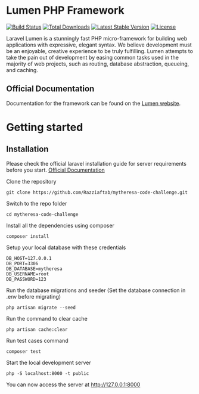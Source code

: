 # Lumen PHP Framework

[![Build Status](https://travis-ci.org/laravel/lumen-framework.svg)](https://travis-ci.org/laravel/lumen-framework)
[![Total Downloads](https://img.shields.io/packagist/dt/laravel/framework)](https://packagist.org/packages/laravel/lumen-framework)
[![Latest Stable Version](https://img.shields.io/packagist/v/laravel/framework)](https://packagist.org/packages/laravel/lumen-framework)
[![License](https://img.shields.io/packagist/l/laravel/framework)](https://packagist.org/packages/laravel/lumen-framework)

Laravel Lumen is a stunningly fast PHP micro-framework for building web applications with expressive, elegant syntax. We believe development must be an enjoyable, creative experience to be truly fulfilling. Lumen attempts to take the pain out of development by easing common tasks used in the majority of web projects, such as routing, database abstraction, queueing, and caching.

## Official Documentation

Documentation for the framework can be found on the [Lumen website](https://lumen.laravel.com/docs).

# Getting started

## Installation

Please check the official laravel installation guide for server requirements before you start. [Official Documentation](https://laravel.com/docs/5.4/installation#installation)

Clone the repository

    git clone https://github.com/Razziaftab/mytheresa-code-challenge.git

Switch to the repo folder

    cd mytheresa-code-challenge

Install all the dependencies using composer

    composer install

Setup your local database with these credentials

    DB_HOST=127.0.0.1
    DB_PORT=3306
    DB_DATABASE=mytheresa
    DB_USERNAME=root
    DB_PASSWORD=123

Run the database migrations and seeder (Set the database connection in .env before migrating)

    php artisan migrate --seed

Run the command to clear cache

    php artisan cache:clear

Run test cases command

    composer test

Start the local development server

    php -S localhost:8000 -t public

You can now access the server at http://127.0.0.1:8000
